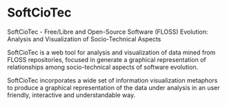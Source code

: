SoftCioTec
==========

SoftCioTec - Free/Libre and Open-Source Software (FLOSS) Evolution: Analysis and Visualization of Socio-Technical Aspects

SoftCioTec is a web tool for analysis and visualization of data mined from FLOSS repositories, focused in generate a graphical representation of relationships among socio-technical aspects of software evolution.

SoftCioTec incorporates a wide set of information visualization metaphors to produce a graphical representation of the data under analysis in an user friendly, interactive and understandable way.
